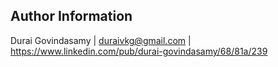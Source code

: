 Author Information
------------------

Durai Govindasamy | duraivkg@gmail.com | https://www.linkedin.com/pub/durai-govindasamy/68/81a/239